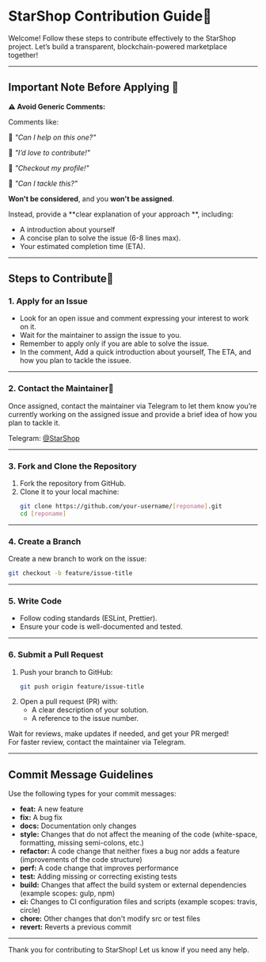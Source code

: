 
# StarShop Contribution Guide💫

Welcome! Follow these steps to contribute effectively to the StarShop project. Let’s build a transparent, blockchain-powered marketplace together!

---

## Important Note Before Applying 📝

 **⚠️ Avoid Generic Comments:**  
 
Comments like:  

 🚫 *"Can I help on this one?"*  

🚫 *"I’d love to contribute!"*  

🚫 *"Checkout my profile!"*  

🚫 *"Can I tackle this?"*  

  **Won't be considered**, and you **won't be assigned**.  

Instead, provide a **clear explanation of your approach **, including:  

- A introduction about yourself
- A concise plan to solve the issue (6-8 lines max).
- Your estimated completion time (ETA).  


---

## Steps to Contribute🤝

### 1. Apply for an Issue
- Look for an open issue and comment expressing your interest to work on it.
- Wait for the maintainer to assign the issue to you.
- Remember to apply only if you are able to solve the issue.
- In the comment, Add a quick introduction about yourself, The ETA, and how you plan to tackle the issuee.

---

### 2. Contact the Maintainer📲
Once assigned, contact the maintainer via Telegram to let them know you’re currently working on the assigned issue and provide a brief idea of how you plan to tackle it.

Telegram: [@StarShop](https://t.me/starshopcr)

---

### 3. Fork and Clone the Repository 
1. Fork the repository from GitHub.
2. Clone it to your local machine:
   ```bash
   git clone https://github.com/your-username/[reponame].git
   cd [reponame]
   ```

---

### 4. Create a Branch
Create a new branch to work on the issue:
```bash
git checkout -b feature/issue-title
```

---

### 5. Write Code
- Follow coding standards (ESLint, Prettier).
- Ensure your code is well-documented and tested.

---

### 6. Submit a Pull Request
1. Push your branch to GitHub:
   ```bash
   git push origin feature/issue-title
   ```
2. Open a pull request (PR) with:
   - A clear description of your solution.
   - A reference to the issue number.

Wait for reviews, make updates if needed, and get your PR merged!  
For faster review, contact the maintainer via Telegram.

---

## Commit Message Guidelines
Use the following types for your commit messages:

- **feat:** A new feature
- **fix:** A bug fix
- **docs:** Documentation only changes
- **style:** Changes that do not affect the meaning of the code (white-space, formatting, missing semi-colons, etc.)
- **refactor:** A code change that neither fixes a bug nor adds a feature (improvements of the code structure)
- **perf:** A code change that improves performance
- **test:** Adding missing or correcting existing tests
- **build:** Changes that affect the build system or external dependencies (example scopes: gulp, npm)
- **ci:** Changes to CI configuration files and scripts (example scopes: travis, circle)
- **chore:** Other changes that don't modify src or test files
- **revert:** Reverts a previous commit

---

Thank you for contributing to StarShop! Let us know if you need any help.
